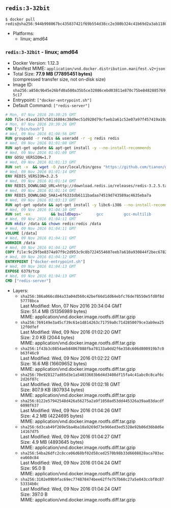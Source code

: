 ## `redis:3-32bit`

```console
$ docker pull redis@sha256:944b998067bc435837421f69b554d38cc2e380b324c41b69d2a3ab1180c4dcb8
```

-	Platforms:
	-	linux; amd64

### `redis:3-32bit` - linux; amd64

-	Docker Version: 1.12.3
-	Manifest MIME: `application/vnd.docker.distribution.manifest.v2+json`
-	Total Size: **77.9 MB (77895451 bytes)**  
	(compressed transfer size, not on-disk size)
-	Image ID: `sha256:a858c9b45e26bfd0a500a35b5ce32086cebd03811e870c75be84828857695c17`
-	Entrypoint: `["docker-entrypoint.sh"]`
-	Default Command: `["redis-server"]`

```dockerfile
# Mon, 07 Nov 2016 20:30:25 GMT
ADD file:41ea5187c50116884c38d9ec51d920d79cfaeb2a61c52e07a97f457419a10a4f in / 
# Mon, 07 Nov 2016 20:30:26 GMT
CMD ["/bin/bash"]
# Wed, 09 Nov 2016 01:00:56 GMT
RUN groupadd -r redis && useradd -r -g redis redis
# Wed, 09 Nov 2016 01:01:08 GMT
RUN apt-get update && apt-get install -y --no-install-recommends 		ca-certificates 		wget 	&& rm -rf /var/lib/apt/lists/*
# Wed, 09 Nov 2016 01:01:09 GMT
ENV GOSU_VERSION=1.7
# Wed, 09 Nov 2016 01:01:13 GMT
RUN set -x 	&& wget -O /usr/local/bin/gosu "https://github.com/tianon/gosu/releases/download/$GOSU_VERSION/gosu-$(dpkg --print-architecture)" 	&& wget -O /usr/local/bin/gosu.asc "https://github.com/tianon/gosu/releases/download/$GOSU_VERSION/gosu-$(dpkg --print-architecture).asc" 	&& export GNUPGHOME="$(mktemp -d)" 	&& gpg --keyserver ha.pool.sks-keyservers.net --recv-keys B42F6819007F00F88E364FD4036A9C25BF357DD4 	&& gpg --batch --verify /usr/local/bin/gosu.asc /usr/local/bin/gosu 	&& rm -r "$GNUPGHOME" /usr/local/bin/gosu.asc 	&& chmod +x /usr/local/bin/gosu 	&& gosu nobody true
# Wed, 09 Nov 2016 01:01:14 GMT
ENV REDIS_VERSION=3.2.5
# Wed, 09 Nov 2016 01:01:14 GMT
ENV REDIS_DOWNLOAD_URL=http://download.redis.io/releases/redis-3.2.5.tar.gz
# Wed, 09 Nov 2016 01:01:14 GMT
ENV REDIS_DOWNLOAD_SHA1=6f6333db6111badaa74519d743589ac4635eba7a
# Wed, 09 Nov 2016 01:03:13 GMT
RUN apt-get update && apt-get install -y libc6-i386 --no-install-recommends && rm -rf /var/lib/apt/lists/*
# Wed, 09 Nov 2016 01:04:10 GMT
RUN set -ex 		&& buildDeps=' 		gcc 		gcc-multilib 		libc6-dev-i386 		make 	' 	&& apt-get update 	&& apt-get install -y $buildDeps --no-install-recommends 	&& rm -rf /var/lib/apt/lists/* 		&& wget -O redis.tar.gz "$REDIS_DOWNLOAD_URL" 	&& echo "$REDIS_DOWNLOAD_SHA1 *redis.tar.gz" | sha1sum -c - 	&& mkdir -p /usr/src/redis 	&& tar -xzf redis.tar.gz -C /usr/src/redis --strip-components=1 	&& rm redis.tar.gz 		&& grep -q '^#define CONFIG_DEFAULT_PROTECTED_MODE 1$' /usr/src/redis/src/server.h 	&& sed -ri 's!^(#define CONFIG_DEFAULT_PROTECTED_MODE) 1$!\1 0!' /usr/src/redis/src/server.h 	&& grep -q '^#define CONFIG_DEFAULT_PROTECTED_MODE 0$' /usr/src/redis/src/server.h 		&& make -C /usr/src/redis 32bit 	&& make -C /usr/src/redis install 		&& rm -r /usr/src/redis 		&& apt-get purge -y --auto-remove $buildDeps
# Wed, 09 Nov 2016 01:04:11 GMT
RUN mkdir /data && chown redis:redis /data
# Wed, 09 Nov 2016 01:04:11 GMT
VOLUME [/data]
# Wed, 09 Nov 2016 01:04:11 GMT
WORKDIR /data
# Wed, 09 Nov 2016 01:04:12 GMT
COPY file:9c29fbe8374a97f9c2d953c9c8b7224554607eeb7a610a930844f2bec678265c in /usr/local/bin/ 
# Wed, 09 Nov 2016 01:04:12 GMT
ENTRYPOINT ["docker-entrypoint.sh"]
# Wed, 09 Nov 2016 01:04:13 GMT
EXPOSE 6379/tcp
# Wed, 09 Nov 2016 01:04:13 GMT
CMD ["redis-server"]
```

-	Layers:
	-	`sha256:386a066cd84a33a04d560c42bef66d1dd64ebfc76de78550e5fd0f8d57778bca`  
		Last Modified: Mon, 07 Nov 2016 20:34:04 GMT  
		Size: 51.4 MB (51356989 bytes)  
		MIME: application/vnd.docker.image.rootfs.diff.tar.gzip
	-	`sha256:769149e3a45cf39c61e1d814263c71759a0c71d2850079ce3ab9ea2512f0dfef`  
		Last Modified: Wed, 09 Nov 2016 01:02:20 GMT  
		Size: 2.0 KB (2044 bytes)  
		MIME: application/vnd.docker.image.rootfs.diff.tar.gzip
	-	`sha256:1f43b3c0854aeb84067088fba78133a0dd2f6e358c606d800919b7c0b63f46c9`  
		Last Modified: Wed, 09 Nov 2016 01:02:22 GMT  
		Size: 16.6 MB (16609652 bytes)  
		MIME: application/vnd.docker.image.rootfs.diff.tar.gzip
	-	`sha256:70e928127ad85d3e1a54033603b6d4d3408df15fa4c41abc0c8caf6c2d26f07c`  
		Last Modified: Wed, 09 Nov 2016 01:02:18 GMT  
		Size: 807.9 KB (807934 bytes)  
		MIME: application/vnd.docker.image.rootfs.diff.tar.gzip
	-	`sha256:8122e57942548d426a56275a2a9f1050ad53dd445326a39aa83dacdf6098f637`  
		Last Modified: Wed, 09 Nov 2016 01:04:26 GMT  
		Size: 4.2 MB (4224695 bytes)  
		MIME: application/vnd.docker.image.rootfs.diff.tar.gzip
	-	`sha256:6d3cab49f269e5ba4ba10a9269d73e966ed3ed5328e92b06d36b8d6e14167d75`  
		Last Modified: Wed, 09 Nov 2016 01:04:27 GMT  
		Size: 4.9 MB (4893645 bytes)  
		MIME: application/vnd.docker.image.rootfs.diff.tar.gzip
	-	`sha256:54ba26dfc2c8cce06d68bf02d58ced2570b98b33d6608828aca703acea660c84`  
		Last Modified: Wed, 09 Nov 2016 01:04:24 GMT  
		Size: 95.0 B  
		MIME: application/vnd.docker.image.rootfs.diff.tar.gzip
	-	`sha256:3102e09b9fac69ec774878474bee62ffe757b68c27a5e043ccbf8c8753334b0c`  
		Last Modified: Wed, 09 Nov 2016 01:04:24 GMT  
		Size: 397.0 B  
		MIME: application/vnd.docker.image.rootfs.diff.tar.gzip
